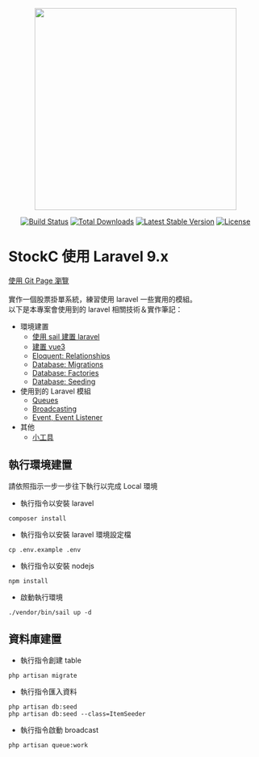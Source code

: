 <p align="center"><a href="https://laravel.com" target="_blank"><img src="https://raw.githubusercontent.com/laravel/art/master/logo-lockup/5%20SVG/2%20CMYK/1%20Full%20Color/laravel-logolockup-cmyk-red.svg" width="400"></a></p>

<p align="center">
<a href="https://travis-ci.org/laravel/framework"><img src="https://travis-ci.org/laravel/framework.svg" alt="Build Status"></a>
<a href="https://packagist.org/packages/laravel/framework"><img src="https://img.shields.io/packagist/dt/laravel/framework" alt="Total Downloads"></a>
<a href="https://packagist.org/packages/laravel/framework"><img src="https://img.shields.io/packagist/v/laravel/framework" alt="Latest Stable Version"></a>
<a href="https://packagist.org/packages/laravel/framework"><img src="https://img.shields.io/packagist/l/laravel/framework" alt="License"></a>
</p>

# StockC 使用 Laravel 9.x 
[使用 Git Page 瀏覽](https://lilyyeh.github.io/StockC/) <br><br>
實作一個股票掛單系統，練習使用 laravel 一些實用的模組。<br>
以下是本專案會使用到的 laravel 相關技術＆實作筆記：
- 環境建置
   - [使用 sail 建置 laravel](x-gitbook/sail.md)
   - [建置 vue3](x-gitbook/vue3.md)
   - [Eloquent: Relationships](x-gitbook/eloquent.md)
   - [Database: Migrations](x-gitbook/migrations.md)
   - [Database: Factories](x-gitbook/factories.md)
   - [Database: Seeding](x-gitbook/seeding.md)
- 使用到的 Laravel 模組
   - [Queues](x-gitbook/queues.md)
   - [Broadcasting](x-gitbook/broadcasting.md)
   - [Event, Event Listener](x-gitbook/event.md)
- 其他
   - [小工具](x-gitbook/tool.md)

## 執行環境建置
請依照指示一步一步往下執行以完成 Local 環境

- 執行指令以安裝 laravel
```
composer install
```
- 執行指令以安裝 laravel 環境設定檔
```
cp .env.example .env
```
- 執行指令以安裝 nodejs
```
npm install
```
- 啟動執行環境
```
./vendor/bin/sail up -d
```

## 資料庫建置
- 執行指令創建 table
```
php artisan migrate
```
- 執行指令匯入資料
```
php artisan db:seed
php artisan db:seed --class=ItemSeeder
```
- 執行指令啟動 broadcast
```
php artisan queue:work
```
